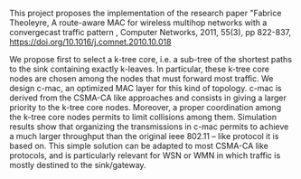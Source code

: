 This project proposes the implementation of the research paper "Fabrice Theoleyre, A route-aware MAC for wireless multihop networks with a convergecast traffic pattern , Computer Networks, 2011, 55(3), pp 822-837, https://doi.org/10.1016/j.comnet.2010.10.018

We propose first to select a k-tree core, i.e. a sub-tree of the shortest paths to the sink containing exactly k-leaves. In particular, these k-tree core nodes are chosen among the nodes that must forward most traffic. We design c-mac, an optimized MAC layer for this kind of topology. c-mac is derived from the CSMA-CA like approaches and consists in giving a larger priority to the k-tree core nodes. Moreover, a proper coordination among the k-tree core nodes permits to limit collisions among them. Simulation results show that organizing the transmissions in c-mac permits to achieve a much larger throughput than the original ieee 802.11 – like protocol it is based on. This simple solution can be adapted to most CSMA-CA like protocols, and is particularly relevant for WSN or WMN in which traffic is mostly destined to the sink/gateway.
